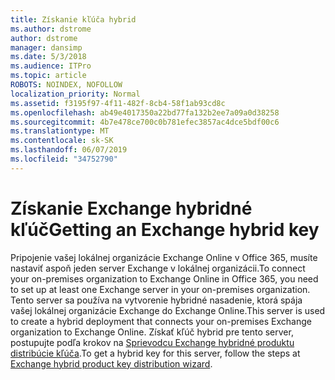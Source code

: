 ```yaml
---
title: Získanie kľúča hybrid
ms.author: dstrome
author: dstrome
manager: dansimp
ms.date: 5/3/2018
ms.audience: ITPro
ms.topic: article
ROBOTS: NOINDEX, NOFOLLOW
localization_priority: Normal
ms.assetid: f3195f97-4f11-482f-8cb4-58f1ab93cd8c
ms.openlocfilehash: ab49e4017350a22bd77fa132b2ee7a09a0d38258
ms.sourcegitcommit: 4b7e478ce700c0b781efec3857ac4dce5bdf00c6
ms.translationtype: MT
ms.contentlocale: sk-SK
ms.lasthandoff: 06/07/2019
ms.locfileid: "34752790"
---
```

# <a name="getting-an-exchange-hybrid-key"></a><span data-ttu-id="ea255-102">Získanie Exchange hybridné kľúč</span><span class="sxs-lookup"><span data-stu-id="ea255-102">Getting an Exchange hybrid key</span></span>

<span data-ttu-id="ea255-103">Pripojenie vašej lokálnej organizácie Exchange Online v Office 365, musíte nastaviť aspoň jeden server Exchange v lokálnej organizácii.</span><span class="sxs-lookup"><span data-stu-id="ea255-103">To connect your on-premises organization to Exchange Online in Office 365, you need to set up at least one Exchange server in your on-premises organization.</span></span> <span data-ttu-id="ea255-104">Tento server sa používa na vytvorenie hybridné nasadenie, ktorá spája vašej lokálnej organizácie Exchange do Exchange Online.</span><span class="sxs-lookup"><span data-stu-id="ea255-104">This server is used to create a hybrid deployment that connects your on-premises Exchange organization to Exchange Online.</span></span> <span data-ttu-id="ea255-105">Získať kľúč hybrid pre tento server, postupujte podľa krokov na [Sprievodcu Exchange hybridné produktu distribúcie kľúča](http://aka.ms/hybridkey).</span><span class="sxs-lookup"><span data-stu-id="ea255-105">To get a hybrid key for this server, follow the steps at [Exchange hybrid product key distribution wizard](http://aka.ms/hybridkey).</span></span>
  

